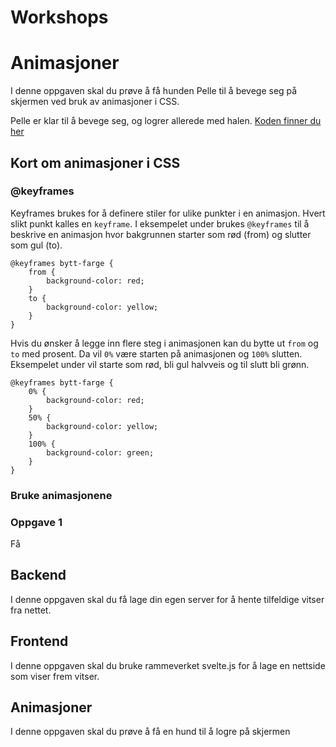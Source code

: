 # Workshops

# Animasjoner

I denne oppgaven skal du prøve å få hunden Pelle til å bevege seg på skjermen ved bruk av animasjoner i CSS.

Pelle er klar til å bevege seg, og logrer allerede med halen. [Koden finner du her](https://codepen.io/sarahjelle/pen/yLqJree)

## Kort om animasjoner i CSS
### @keyframes
Keyframes brukes for å definere stiler for ulike punkter i en animasjon. Hvert slikt punkt kalles en `keyframe`. I eksempelet under brukes `@keyframes` til å beskrive en animasjon hvor bakgrunnen starter som rød (from) og slutter som gul (to). 

```
@keyframes bytt-farge {
	from {
		background-color: red;
	}
	to {
		background-color: yellow;
	}
}
```
Hvis du ønsker å legge inn flere steg i animasjonen kan du bytte ut `from` og `to` med prosent. Da vil `0%` være starten på animasjonen og `100%` slutten. Eksempelet under vil starte som rød, bli gul halvveis og til slutt bli grønn. 
```
@keyframes bytt-farge {
	0% {
		background-color: red;
	}
	50% {
		background-color: yellow;
	}
	100% {
		background-color: green;
	}
}
```


### Bruke animasjonene


### Oppgave 1
Få 

## Backend

I denne oppgaven skal du få lage din egen server for å hente tilfeldige vitser fra nettet. 

## Frontend

I denne oppgaven skal du bruke rammeverket svelte.js for å lage en nettside som viser frem vitser. 

## Animasjoner

I denne oppgaven skal du prøve å få en hund til å logre på skjermen

